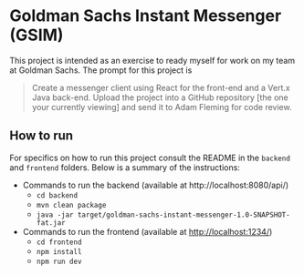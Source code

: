 
# Goldman Sachs Instant Messenger (GSIM)
This project is intended as an exercise to ready myself for work on my team at Goldman Sachs.
The prompt for this project is
> Create a messenger client using React for the front-end and a Vert.x Java back-end.
> Upload the project into a GitHub repository [the one your currently viewing] and send it to Adam Fleming for code review.

## How to run
For specifics on how to run this project consult the README in the `backend` and `frontend` folders.
Below is a summary of the instructions:
* Commands to run the backend (available at http://localhost:8080/api/)
  - `cd backend`
  - `mvn clean package`
  - `java -jar target/goldman-sachs-instant-messenger-1.0-SNAPSHOT-fat.jar`
* Commands to run the frontend (available at [http://localhost:1234/](http://localhost:1234/))
     - `cd frontend`
     - `npm install`
     - `npm run dev`
